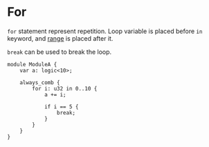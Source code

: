 # For

`for` statement represent repetition.
Loop variable is placed before `in` keyword,
and [range](../04_expression/07_range.md) is placed after it.

`break` can be used to break the loop.

```veryl,playground
module ModuleA {
    var a: logic<10>;

    always_comb {
        for i: u32 in 0..10 {
            a += i;

            if i == 5 {
                break;
            }
        }
    }
}
```

